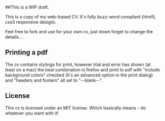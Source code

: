 ##This is a WIP draft.

This is a copy of my web-based CV. It's fully buzz-word compliant (html5, css3 responsive design).

Feel free to fork and use for your own cv, just down forget to change the details....

## Printing a pdf

The cv contains stylings for print, however trial and error has shown (at least on a mac) the best combination is firefox and print to pdf with "include background colors" checked (it's an advanced option in the print dialog) and "headers and footers" all set to "--blank--".

## License

This cv is licensed under an MIT license. Which basically means - do whatever you want with it!